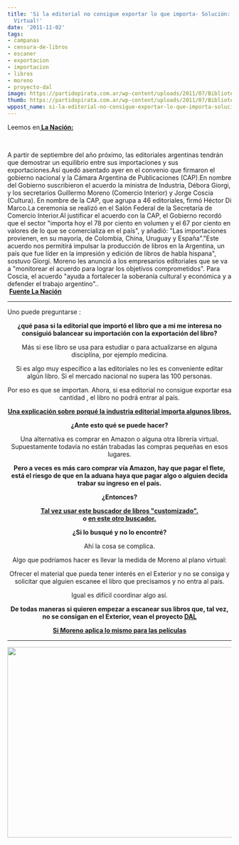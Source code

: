 ```yaml
---
title: 'Si la editorial no consigue exportar lo que importa- Solución:  Biblioteca
  Virtual!'
date: '2011-11-02'
tags:
- campanas
- censura-de-libros
- escaner
- exportacion
- importacion
- libros
- moreno
- proyecto-dal
image: https://partidopirata.com.ar/wp-content/uploads/2011/07/Biblioteca_Nacional_Argentina_en_construcción_1982.jpg
thumb: https://partidopirata.com.ar/wp-content/uploads/2011/07/Biblioteca_Nacional_Argentina_en_construcci%C3%B3n_1982-150x150.jpg
wppost_name: si-la-editorial-no-consigue-exportar-lo-que-importa-solucion-biblioteca-virtual
---
```


Leemos en<strong><a href="http://www.lanacion.com.ar/1419422-acuerdan-la-impresion-de-libros-en-el-pais" target="_blank"> La Nación:</a></strong>

&nbsp;

<section id="cuerpo">A partir de septiembre del año próximo, las editoriales argentinas tendrán que demostrar un equilibrio entre sus importaciones y sus exportaciones.Así quedó asentado ayer en el convenio que firmaron el gobierno nacional y la Cámara Argentina de Publicaciones (CAP).En nombre del Gobierno suscribieron el acuerdo la ministra de Industria, Débora Giorgi, y los secretarios Guillermo Moreno (Comercio Interior) y Jorge Coscia (Cultura). En nombre de la CAP, que agrupa a 46 editoriales, firmó Héctor Di Marco.La ceremonia se realizó en el Salón Federal de la Secretaría de Comercio Interior.Al justificar el acuerdo con la CAP, el Gobierno recordó que el sector "importa hoy el 78 por ciento en volumen y el 67 por ciento en valores de lo que se comercializa en el país", y añadió: "Las importaciones provienen, en su mayoría, de Colombia, China, Uruguay y España"."Este acuerdo nos permitirá impulsar la producción de libros en la Argentina, un país que fue líder en la impresión y edición de libros de habla hispana", sostuvo Giorgi. Moreno les anunció a los empresarios editoriales que se va a "monitorear el acuerdo para lograr los objetivos comprometidos". Para Coscia, el acuerdo "ayuda a fortalecer la soberanía cultural y económica y a defender el trabajo argentino"..

</section> <strong></strong><strong><a href="http://www.lanacion.com.ar/1419422-acuerdan-la-impresion-de-libros-en-el-pais" target="_blank">Fuente La Nación</a></strong>

<hr />

Uno puede preguntarse :
<p style="text-align: center;"><strong>¿qué pasa si la editorial que importó el libro que a mi me interesa no consiguió balancear su importación con la exportación del libro?</strong></p>
<p style="text-align: center;">Más si ese libro se usa para estudiar o para actualizarse en alguna disciplina, por ejemplo medicina.</p>
<p style="text-align: center;">Si es algo muy específico a las editoriales no les es conveniente editar algún libro. Si el mercado nacional no supera las 100 personas.</p>
<p style="text-align: center;">Por eso es que se importan. Ahora, si esa editorial no consigue exportar esa cantidad , el libro no podrá entrar al país.</p>
<p style="text-align: center;"><strong><a href="https://liberenloslibros.wordpress.com/2011/10/22/liberenloslibros/" target="_blank">Una explicación sobre porqué la industria editorial importa algunos libros.</a></strong></p>
<p style="text-align: center;"><strong>¿Ante esto qué se puede hacer?</strong></p>
<p style="text-align: center;">Una alternativa es comprar en Amazon o alguna otra librería virtual. Supuestamente todavía no están trabadas las compras pequeñas en esos lugares.</p>
<p style="text-align: center;"><strong>Pero a veces es más caro comprar vía Amazon, hay que pagar el flete, está el riesgo de que en la aduana haya que pagar algo o alguien decida trabar su ingreso en el país.</strong></p>
<p style="text-align: center;"><strong>¿Entonces?</strong></p>

<div style="text-align: center;"><strong><a href="http://www.google.com/coop/cse?cx=015744699536747119104%3Afk9msc0lnua" target="_blank">Tal vez usar este buscador de libros "customizado".</a></strong></div>
<div style="text-align: center;"><strong>o <a href="http://www.google.com/coop/cse?cx=015744699536747119104%3A6nr3z4bkd0g" target="_blank">en este otro buscador.</a></strong></div>
<p style="text-align: center;"><strong>¿Si lo busqué y no lo encontré?</strong></p>
<p style="text-align: center;">Ahí la cosa se complica.</p>
<p style="text-align: center;">Algo que podríamos hacer es llevar la medida de Moreno al plano virtual:</p>
<p style="text-align: center;">Ofrecer el material que pueda tener interés en el Exterior y no se consiga y solicitar que alguien escanee el libro que precisamos y no entra al país.</p>
<p style="text-align: center;">Igual es difícil coordinar algo así.</p>
<p style="text-align: center;"><strong>De todas maneras si quieren empezar a escanear sus libros que, tal vez, no se consigan en el Exterior, vean el proyecto <a href="http://www.derechoaleer.org/2011/11/proyecto-dal-sitio-y-presentacion.html" target="_blank">DAL </a></strong></p>
<p style="text-align: center;"><strong><a href="https://partidopirata.com.ar/2359/%c2%bfun-llamado-a-la-pirateria-si-se-traba-la-entrada-de-peliculas-extranjeras">Si Moreno aplica lo mismo para las películas</a></strong>
<strong></strong></p>


<hr />

<img class="aligncenter" title="Biblioteca Nacional" src="https://partidopirata.com.ar/wp-content/uploads/2011/07/Biblioteca_Nacional_Argentina_en_construcci%C3%B3n_1982.jpg" alt="" width="552" height="427" />
